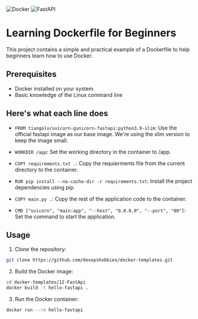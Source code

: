 ![Docker](https://img.shields.io/badge/docker-%230db7ed.svg?style=for-the-badge&logo=docker&logoColor=white)
![FastAPI](https://img.shields.io/badge/FastAPI-005571?style=for-the-badge&logo=fastapi)
# Learning Dockerfile for Beginners

This project contains a simple and practical example of a Dockerfile to help beginners learn how to use Docker.

## Prerequisites

- Docker installed on your system
- Basic knowledge of the Linux command line

## Here's what each line does

- ``FROM tiangolo/uvicorn-gunicorn-fastapi:python3.9-slim``: Use the official fastapi image as our base image. We're using the slim version to keep the image small.

- ``WORKDIR /app``: Set the working directory in the container to /app.

- ``COPY requirements.txt .``: Copy the requierments file from the current directory to the container.

- ``RUN pip install --no-cache-dir -r requirements.txt``: Install the project dependencies using pip.

- ``COPY main.py .``: Copy the rest of the application code to the container.

- ``CMD ["uvicorn", "main:app", "--host", "0.0.0.0", "--port", "80"]``: Set the command to start the application.

## Usage

1. Clone the repository:

```sh
git clone https://github.com/devopshobbies/docker-templates.git
```

2. Build the Docker image:

```sh
cd docker-templates/12-FastApi
docker build -t hello-fastapi .
```

3. Run the Docker container:

```sh
docker run --rm hello-fastapi
```
